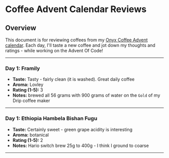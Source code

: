# Coffee Advent Calendar Reviews

## Overview
This document is for reviewing coffees from my [Onyx Coffee Advent calendar](https://onyxcoffeelab.com/products/2023-advent-calendar). Each day, I'll taste a new coffee and jot down my thoughts and ratings - while working on the Advent Of Code!

---

### Day 1: Framily
- **Taste:** Tasty - fairly clean (it is washed). Great daily coffee 
- **Aroma:** Lovley 
- **Rating (1-5):** 3
- **Notes:** brewed all 56 grams with 900 grams of water on the `Gold` of my Drip coffee maker

---

### Day 1: Ethiopia Hambela Bishan Fugu
- **Taste:** Certainly sweet - green grape acidity is interesting 
- **Aroma:** botanical
- **Rating (1-5):** 2
- **Notes:** Hario switch brew 25g to 400g - I think I ground to coarse

---

